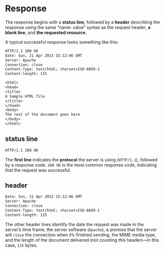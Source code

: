 # Response

The response begins with a **status line**, followed by a **header** describing the response using the same “name: value” syntax as the request header, **a blank line**, and **the requested resource**.

A typical successful response looks something like this:

```txt
HTTP/1.1 200 OK
Date: Sun, 21 Apr 2013 15:12:46 GMT
Server: Apache
Connection: close
Content-Type: text/html; charset=ISO-8859-1
Content-length: 115

<html>
<head>
<title>
A Sample HTML file
</title>
</head>
<body>
The rest of the document goes here
</body>
</html>
```

## status line

```txt
HTTP/1.1 200 OK
```

The **first line** indicates the **protocol** the server is using (`HTTP/1.1`), followed by a response code. `200 OK` is the most common response code, indicating that the request was successful.

## header

```txt
Date: Sun, 21 Apr 2013 15:12:46 GMT
Server: Apache
Connection: close
Content-Type: text/html; charset=ISO-8859-1
Content-length: 115
```

The other header lines identify the date the request was made in the server’s time frame, the server software (`Apache`), a promise that the server will `close` the connection when it’s finished sending, the MIME media type, and the length of the document delivered (not counting this header)—in this case, `115` bytes.
